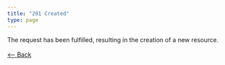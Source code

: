 ```yaml
---
title: "201 Created"
type: page
---
```

The request has been fulfilled, resulting in the creation of a new resource.<br /><br />[<-- Back](../../)